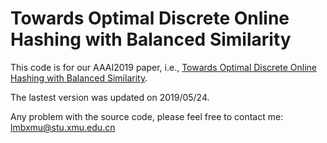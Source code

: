# Towards Optimal Discrete Online Hashing with Balanced Similarity

This code is for our AAAI2019 paper, i.e., <a href ="https://arxiv.org/abs/1901.10185">Towards Optimal Discrete Online Hashing with Balanced Similarity</a>.

The lastest version was updated on 2019/05/24.

Any problem with the source code, please feel free to contact me: lmbxmu@stu.xmu.edu.cn
